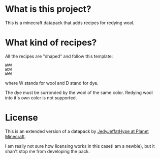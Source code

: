 # What is this project?

This is a minecraft datapack that adds recipes for redying wool.

# What kind of recipes?

All the recipes are "shaped" and follow this template:

```
WWW
WDW
WWW
```

where W stands for wool and D stand for dye.

The dye must be surronded by the wool of the same color. Redying wool into it's own color is not supported.

# License

This is an extended version of a datapack by [JedyJeffatHype at Planet Minecraft](https://www.planetminecraft.com/data-pack/8-wool-per-dye/).

I am really not sure how licensing works in this case(I am a newbie), but it shan't stop me from developing the pack.
